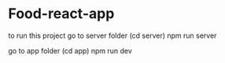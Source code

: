 # Food-react-app
to run this project
go to server folder
(cd server) 
npm run server

go to app folder 
(cd app)
npm run dev
